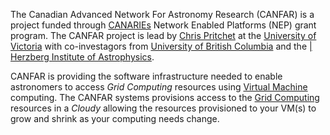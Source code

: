 The Canadian Advanced Network For Astronomy Research (CANFAR) is a project funded through [CANARIEs](http://www.canarie.ca/) Network Enabled Platforms (NEP) grant program. The CANFAR project is lead by [Chris Pritchet](http://www.astro.uvic.ca/~pritchet) at the [University of Victoria](http://www.uvic.ca) with co-investagors from [University of British Columbia](http://www.ubc.ca) and the [| Herzberg Institute of Astrophysics](http://www.hia.nrc.gc.ca).

CANFAR is providing the software infrastructure needed to enable astronomers to access *Grid Computing* resources using [Virtual Machine](http://en.wikipedia.org/wiki/Virtual_machine) computing. The CANFAR systems provisions access to the [Grid Computing](http://en.wikipedia.org/wiki/Grid_computing) resources in a *Cloudy* allowing the resources provisioned to your VM(s) to grow and shrink as your computing needs change.

